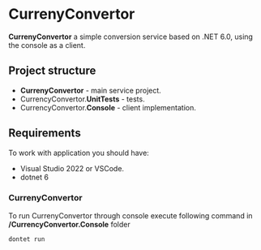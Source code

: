 # CurrenyConvertor
**CurrenyConvertor** a simple conversion service based on .NET 6.0, using the console as a client.

## Project structure
* **CurrenyConvertor** - main service project.
* CurrencyConvertor.**UnitTests** - tests.
* CurrencyConvertor.**Console** - client implementation.


## Requirements
To work with application you should have:
* Visual Studio 2022 or VSCode.
* dotnet 6

### CurrenyConvertor
To run CurrenyConvertor  through console execute following command in **/CurrencyConvertor.Console** folder
```bash
dontet run